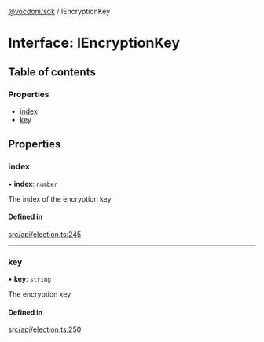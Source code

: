 [@vocdoni/sdk](/sdk) / IEncryptionKey

# Interface: IEncryptionKey

## Table of contents

### Properties

- [index](IEncryptionKey#index)
- [key](IEncryptionKey#key)

## Properties

### index

• **index**: `number`

The index of the encryption key

#### Defined in

[src/api/election.ts:245](https://github.com/vocdoni/vocdoni-sdk/blob/179c92b4cecfec787d968dc02b519f64ee15c5d3/src/api/election.ts#L245)

___

### key

• **key**: `string`

The encryption key

#### Defined in

[src/api/election.ts:250](https://github.com/vocdoni/vocdoni-sdk/blob/179c92b4cecfec787d968dc02b519f64ee15c5d3/src/api/election.ts#L250)
